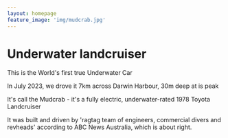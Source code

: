 ```yaml
---
layout: homepage
feature_image: 'img/mudcrab.jpg'
---
```


# Underwater landcruiser

This is the World's first true Underwater Car

In July 2023, we drove it 7km across Darwin Harbour, 30m deep at is peak

It's call the Mudcrab - it's a fully electric, underwater-rated 1978 Toyota Landcruiser 

It was built and driven by 'ragtag team of engineers, commercial divers and revheads' according to ABC News Australia, which is about right.  


